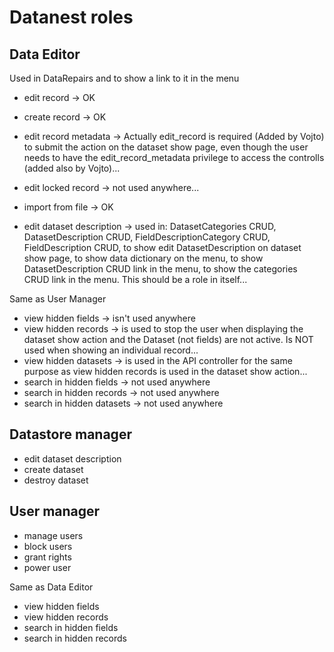 Datanest roles
==============

Data Editor
-----------

Used in DataRepairs and to show a link to it in the menu

* edit record -> OK
* create record -> OK

* edit record metadata -> Actually edit_record is required (Added by
  Vojto) to submit the action on the dataset show page, even though
  the user needs to have the edit_record_metadata privilege to access
  the controlls (added also by Vojto)...

* edit locked record -> not used anywhere...
* import from file -> OK
* edit dataset description -> used in: DatasetCategories CRUD,
  DatasetDescription CRUD, FieldDescriptionCategory CRUD,
  FieldDescription CRUD, to show edit DatasetDescription on dataset show
  page, to show data dictionary on the menu, to show DatasetDescription
  CRUD link in the menu, to show the categories CRUD link in the menu.
  This should be a role in itself...

Same as User Manager
* view hidden fields -> isn't used anywhere
* view hidden records -> is used to stop the user when displaying the dataset show
  action and the Dataset (not fields) are not active. Is NOT used when showing an individual record...
* view hidden datasets -> is used in the API controller for the same
  purpose as view hidden records is used in the dataset show action... 
* search in hidden fields -> not used anywhere
* search in hidden records -> not used anywhere
* search in hidden datasets -> not used anywhere

Datastore manager
-----------------
* edit dataset description
* create dataset
* destroy dataset

User manager
------------
* manage users
* block users
* grant rights
* power user

Same as Data Editor
* view hidden fields
* view hidden records
* search in hidden fields
* search in hidden records
